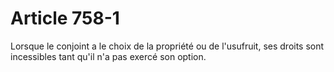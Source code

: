 # Article 758-1

Lorsque le conjoint a le choix de la propriété ou de l'usufruit, ses droits sont incessibles tant qu'il n'a pas exercé son option.
